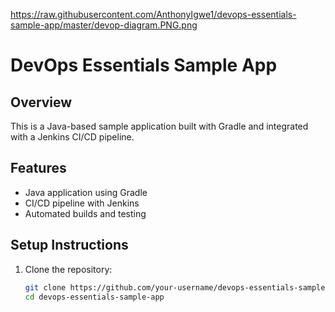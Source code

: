https://raw.githubusercontent.com/AnthonyIgwe1/devops-essentials-sample-app/master/devop-diagram.PNG.png
# DevOps Essentials Sample App

## Overview
This is a Java-based sample application built with Gradle and integrated with a Jenkins CI/CD pipeline.

## Features
- Java application using Gradle
- CI/CD pipeline with Jenkins
- Automated builds and testing

## Setup Instructions
1. Clone the repository:
   ```sh
   git clone https://github.com/your-username/devops-essentials-sample-app.git
   cd devops-essentials-sample-app
